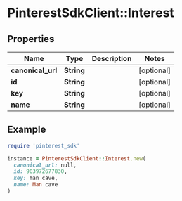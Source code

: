 # PinterestSdkClient::Interest

## Properties

| Name | Type | Description | Notes |
| ---- | ---- | ----------- | ----- |
| **canonical_url** | **String** |  | [optional] |
| **id** | **String** |  | [optional] |
| **key** | **String** |  | [optional] |
| **name** | **String** |  | [optional] |

## Example

```ruby
require 'pinterest_sdk'

instance = PinterestSdkClient::Interest.new(
  canonical_url: null,
  id: 903972677830,
  key: man cave,
  name: Man cave
)
```

